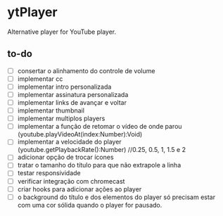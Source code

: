 # ytPlayer
Alternative player for YouTube player.

## to-do
 - [ ] consertar o alinhamento do controle de volume
 - [ ] implementar cc
 - [ ] implementar intro personalizada 
 - [ ] implementar assinatura personalizada
 - [ ] implementar links de avançar e voltar
 - [ ] implementar thumbnail
 - [ ] implementar multiplos players
 - [ ] implementar a função de retomar o vídeo de onde parou (youtube.playVideoAt(index:Number):Void)
 - [ ] implementar a velocidade do player (youtube.getPlaybackRate():Number) //0.25, 0.5, 1, 1.5 e 2
 - [ ] adicionar opção de trocar ícones
 - [ ] tratar o tamanho do título para que não extrapole a linha
 - [ ] testar responsividade
 - [ ] verificar integração com chromecast
 - [ ] criar hooks para adicionar ações ao player
 - [ ] o background do título e dos elementos do player só precisam estar com uma cor sólida quando o player for pausado.
